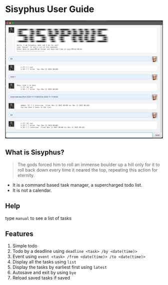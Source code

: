 # Sisyphus User Guide


![A screenshot of the GUI](Ui.png)

## What is Sisyphus?
>The gods forced him to roll an immense boulder up a hill only for it to roll back down every time it neared the top, repeating this action for eternity.
- It is a command based task manager, a supercharged todo list.
- It is not a calendar.


## Help
type `manual` to see a list of tasks

## Features
1. Simple todo
2. Todo by a deadline using `deadline <task> /by <date(time)>`
3. Event using `event <task> /from <date(time)> /to <date(time)>`
4. Display all the tasks using `list`
5. Display the tasks by earliest first using `latest`
6. Autosave and exit by using `bye`
7. Reload saved tasks if saved